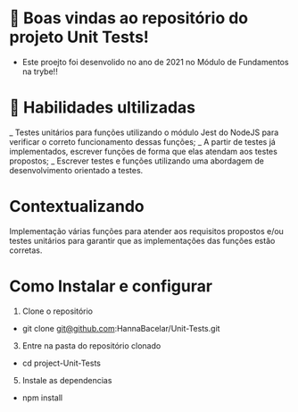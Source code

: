 #  📝 Boas vindas ao repositório do projeto Unit Tests!

- Este proejto foi desenvolido no ano de 2021 no Módulo de Fundamentos na trybe!!

# 🚦 Habilidades ultilizadas 
_ Testes unitários para funções utilizando o módulo Jest do NodeJS para verificar o correto funcionamento dessas funções;
_ A partir de testes já implementados, escrever funções de forma que elas atendam aos testes propostos;
_ Escrever testes e funções utilizando uma abordagem de desenvolvimento orientado a testes.


# Contextualizando

Implementação várias funções para atender aos requisitos 
propostos e/ou testes unitários para garantir 
que as implementações das funções estão corretas.


# Como Instalar  e configurar 
  1. Clone o repositório
  - git clone git@github.com:HannaBacelar/Unit-Tests.git
  3. Entre na pasta do repositório clonado
  - cd project-Unit-Tests
  5. Instale as dependencias 
   - npm install 
 




